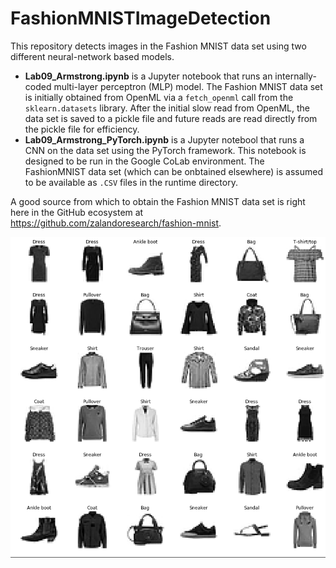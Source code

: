# FashionMNISTImageDetection

This repository detects images in the Fashion MNIST data set using two different neural-network based models.

- **Lab09_Armstrong.ipynb** is a Jupyter notebook that runs an internally-coded multi-layer perceptron (MLP) model. The Fashion MNIST data set is initially obtained from OpenML via a `fetch_openml` call from the `sklearn.datasets` library. After the initial slow read from OpenML, the data set is saved to a pickle file and future reads are read directly from the pickle file for efficiency.
- **Lab09_Armstrong_PyTorch.ipynb** is a Jupyter notebool that runs a CNN on the data set using the PyTorch framework. This notebook is designed to be run in the Google CoLab environment. The FashionMNIST data set (which can be onbtained elsewhere) is assumed to be available as `.CSV` files in the runtime directory. 

A good source from which to obtain the Fashion MNIST data set is right here in the GitHub ecosystem at https://github.com/zalandoresearch/fashion-mnist. 

![](images/36FMNimages.png)
